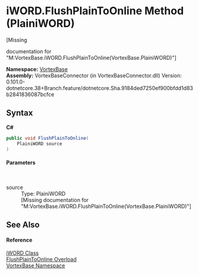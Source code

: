 # iWORD.FlushPlainToOnline Method (PlainiWORD)
 

\[Missing <summary> documentation for "M:VortexBase.iWORD.FlushPlainToOnline(VortexBase.PlainiWORD)"\]

**Namespace:**&nbsp;<a href="N_VortexBase.md">VortexBase</a><br />**Assembly:**&nbsp;VortexBaseConnector (in VortexBaseConnector.dll) Version: 0.101.0-dotnetcore.38+Branch.feature/dotnetcore.Sha.9184ded7250ef900bfdd1d83b2841836087bcfce

## Syntax

**C#**<br />
``` C#
public void FlushPlainToOnline(
	PlainiWORD source
)
```


#### Parameters
&nbsp;<dl><dt>source</dt><dd>Type: PlainiWORD<br />\[Missing <param name="source"/> documentation for "M:VortexBase.iWORD.FlushPlainToOnline(VortexBase.PlainiWORD)"\]</dd></dl>

## See Also


#### Reference
<a href="T_VortexBase_iWORD.md">iWORD Class</a><br /><a href="Overload_VortexBase_iWORD_FlushPlainToOnline.md">FlushPlainToOnline Overload</a><br /><a href="N_VortexBase.md">VortexBase Namespace</a><br />
